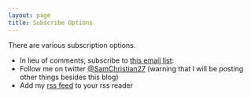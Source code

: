 ```yaml
---
layout: page
title: Subscribe Options
---
```


There are various subscription options.
* In lieu of comments, subscribe to [this email list](https://groups.google.com/g/samchristianblog):
* Follow me on twitter [@SamChristian27](https://twitter.com/SamChristian27) (warning that I will be posting other things besides this blog)
* Add my [rss feed](https://blog.samchristian.org/feed.xml) to your rss reader
